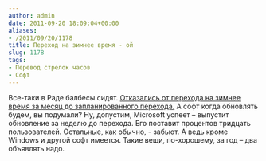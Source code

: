 ```yaml
---
author: admin
date: 2011-09-20 18:09:04+00:00
aliases:
- /2011/09/20/1178
title: Переход на зимнее время - ой
slug: 1178
tags:
- Перевод стрелок часов
- Софт
---
```


Все-таки в Раде балбесы сидят. [Отказались от перехода на зимнее время за месяц до запланированного перехода.](http://www.rbc.ua/rus/top/show/ukraina-otkazalas-ot-perehoda-na-zimnee-vremya-20092011143300) А софт когда обновлять будем, вы подумали? Ну, допустим, Microsoft успеет – выпустит обновление за неделю до перехода. Его поставит процентов тридцать пользователей. Остальные, как обычно, - забьют. А ведь кроме Windows и другой софт имеется. Такие вещи, по-хорошему, за год – два объявлять надо.
